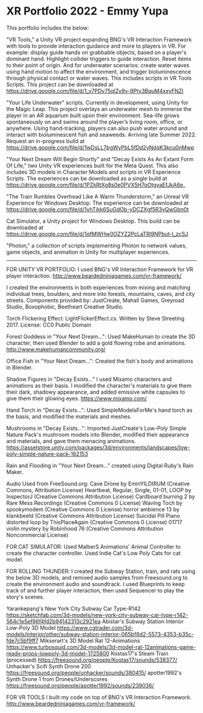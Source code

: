 # XR Portfolio 2022 - Emmy Yupa

This portfolio includes the below:

"VR Tools," a Unity VR project expanding BNG's VR Interaction Framework with tools to provide interaction guidance and more to players in VR. For example: display guide hands on grabbable objects, based on a player's dominant hand. Highlight collider triggers to guide interaction. Reset items to their point of origin. And for underwater scenarios: create water waves using hand motion to affect the environment, and trigger bioluminescence through physical contact or water waves. This includes scripts in VR Tools Scripts. This project can be downloaded at https://drive.google.com/file/d/1_v7PDv75qlZv9y-9Pty3BquM4xxyFNZI

"Your Life Underwater" scripts. Currently in development, using Unity for the Magic Leap. This project overlays an underwater mesh to immerse the player in an AR aquarium built upon their environment. Sea-life grows spontaneously on and swims around the player’s living room, office, or anywhere. Using hand-tracking, players can also push water around and interact with bioluminescent fish and seaweeds. Arriving late Summer 2022. Request an in-progress build at https://drive.google.com/file/d/1wDsLL7bgWyPbL5fDd2yNdqK3kcu0nMwp

"Your Next Dream Will Begin Shortly" and "Decay Exists As An Extant Form Of Life," two Unity VR experiences built for the Meta Quest. This also includes 3D models in Character Models and scripts in VR Experience Scripts. The experiences can be downloaded as a single build at https://drive.google.com/file/d/1PZkRtXg8s0e0PVX5H7qOtgyaEfJkA6e_

"The Train Rumbles Overhead Like A Warm Thunderstorm," an Unreal VR Experience for Windows Desktop. The experience can be downloaded at https://drive.google.com/file/d/1vhTikk6SuGdOb-yDCZXgf5R3yQwGbn0t

Cat Simulator, a Unity project for Windows Desktop. This build can be downloaded at https://drive.google.com/file/d/1qfMWHw0OZYZ2PcLaTRl9NPbut-I_zcSJ

"Photon," a collection of scripts implementing Photon to network values, game objects, and animation in Unity for multiplayer experiences.

-----------------------------------------------------------------------------------------------

FOR UNITY VR PORTFOLIO: 
I used BNG's VR Interaction Framework for VR player interaction.
http://www.beardedninjagames.com/vr-framework/

I created the environments in both experiences from mixing and matching individual trees, boulders, and more into forests, mountains, caves, and city streets.
Components provided by: JustCreate, Mahall Games, Greyroad Studio, Boxophobic, Beetheart Creative Studio.

Torch Flickering Effect: LightFlickerEffect.cs. Written by Steve Streeting 2017. License: CC0 Public Domain 

Forest Goddess in "Your Next Dream...": Used MakeHuman to create the 3D character, then used Blender to add a gold flowing robe and animations.
http://www.makehumancommunity.org/

Office Fish in "Your Next Dream...": Created the fish's body and animations in Blender. 

Shadow Figures in "Decay Exists..." I used Mixamo characters and animations as their basis. I modified the character's materials to give them their dark, shadowy appearance, and added emissive white capsules to give them their glowing eyes.
https://www.mixamo.com/

Hand Torch in "Decay Exists...": Used SimpleModelsForMe's hand torch as the basis, and modified the materials and meshes.

Mushrooms in "Decay Exists...": Imported JustCreate's Low-Poly Simple Nature Pack's mushroom models into Blender, modified their appearance and materials,
and gave them menacing animations.
https://assetstore.unity.com/packages/3d/environments/landscapes/low-poly-simple-nature-pack-162153

Rain and Flooding in "Your Next Dream..." created using Digital Ruby's Rain Maker.

Audio Used from FreeSound.org: 
Cave Drone by EminYILDIRUM (Creative Commons, Attribution License)
Heartbeat, Regular, Single, 01-01, LOOP by InspectorJ (Creative Commons Attribution License)
Cardboard burning 2 by Rare Mess Recordings (Creative Commons 0 License)
Waving Toch by spookymodem (Creative Commons 0 License)
horror ambience 13 by klankbeeld (Creative Commons Attribution License)
Suicidal Pill Piano distorted loop by ThisPlaceAgain (Creative Commons 0 License)
01717 violin mystery by Robinhood 76 (Creative Commons Attribution Noncommercial License)

FOR CAT SIMULATOR:
Used MalberS Animations' Animal Controller to create the character controller. Used Indie Cat's Low Poly Cats for cat model.

FOR ROLLING THUNDER:
I created the Subway Station, train, and rats using the below 3D models, and remixed audio samples from Freesound.org to create the environment audio and soundtrack.
I used Blueprints to keep track of and further player interaction, then used Sequencer to play the story's scenes.

Yarankepang's New York City Subway Car Type-R142 https://sketchfab.com/3d-models/new-york-city-subway-car-type-r142-564c1e5ef96f4fd2b94142313c2921ea
Abistar's Subway Station Interior Low-Poly 3D Model https://www.cgtrader.com/3d-models/interior/other/subway-station-interior-065bf8d2-5573-4353-b35c-fde7c5bf9ff7
Mikserart's 3D Model Rat 12-Animations https://www.turbosquid.com/3d-models/3d-model-rat-12animations-game-ready-props-lowpoly-3d-model-1725800
Kostas17's Steam Train (processed) https://freesound.org/people/Kostas17/sounds/538377/
Unhacker's Scifi Synth Drone 200 https://freesound.org/people/unhacker/sounds/380415/
apotter1992's Synth Drone 1 from Drones/Underscores https://freesound.org/people/apotter1992/sounds/239036/

FOR VR TOOLS
I built my code on top of BNG's VR Interaction Framework.
http://www.beardedninjagames.com/vr-framework/
